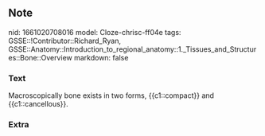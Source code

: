 ## Note
nid: 1661020708016
model: Cloze-chrisc-ff04e
tags: GSSE::!Contributor::Richard_Ryan, GSSE::Anatomy::Introduction_to_regional_anatomy::1._Tissues_and_Structures::Bone::Overview
markdown: false

### Text
<div class="toggle">
  Macroscopically bone exists in two forms, {{c1::compact}} and
  {{c1::cancellous}}.
</div>

### Extra

